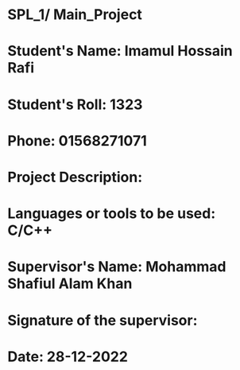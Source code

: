 # SPL_1/ Main_Project
# Student's Name: Imamul Hossain Rafi
# Student's Roll: 1323
# Phone: 01568271071
# Project Description:



# Languages or tools to be used:  C/C++


# Supervisor's Name: Mohammad Shafiul Alam Khan
# Signature of the supervisor:
# Date: 28-12-2022
